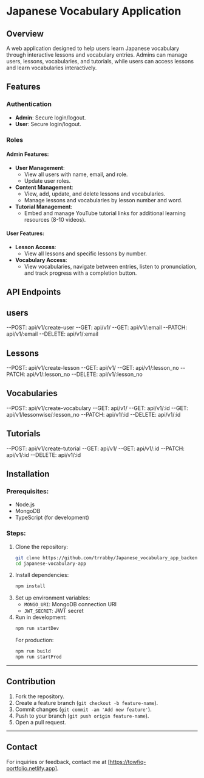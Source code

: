 # Japanese Vocabulary Application

## Overview

A web application designed to help users learn Japanese vocabulary through interactive lessons and vocabulary entries. Admins can manage users, lessons, vocabularies, and tutorials, while users can access lessons and learn vocabularies interactively.

## Features

### Authentication

- **Admin**: Secure login/logout.
- **User**: Secure login/logout.

### Roles

#### Admin Features:

- **User Management**:
  - View all users with name, email, and role.
  - Update user roles.
- **Content Management**:
  - View, add, update, and delete lessons and vocabularies.
  - Manage lessons and vocabularies by lesson number and word.
- **Tutorial Management**:
  - Embed and manage YouTube tutorial links for additional learning resources (8-10 videos).

#### User Features:

- **Lesson Access**:
  - View all lessons and specific lessons by number.
- **Vocabulary Access**:
  - View vocabularies, navigate between entries, listen to pronunciation, and track progress with a completion button.

## API Endpoints

## users

--POST: api/v1/create-user
--GET: api/v1/
--GET: api/v1/:email
--PATCH: api/v1/:email
--DELETE: api/v1/:email

## Lessons

--POST: api/v1/create-lesson
--GET: api/v1/
--GET: api/v1/:lesson_no
--PATCH: api/v1/:lesson_no
--DELETE: api/v1/:lesson_no

## Vocabularies

--POST: api/v1/create-vocabulary
--GET: api/v1/
--GET: api/v1/:id
--GET: api/v1/lessonwise/:lesson_no
--PATCH: api/v1/:id
--DELETE: api/v1/:id

## Tutorials

--POST: api/v1/create-tutorial
--GET: api/v1/
--GET: api/v1/:id
--PATCH: api/v1/:id
--DELETE: api/v1/:id

<!-- ## Diagram

Here is the architecture diagram for the application:

<p style="font-size: 5px;">
    src/
├── app/
│ ├── modules/
│ │ ├── users/
│ │ │ ├── user.controller.ts
│ │ │ ├── user.route.ts
│ │ │ ├── user.service.ts
│ │ │ ├── user.model.ts
│ │ │ ├── user.validation.ts
│ │ ├── lessons/
│ │ │ ├── lesson.controller.ts
│ │ │ ├── lesson.route.ts
│ │ │ ├── lesson.service.ts
│ │ │ ├── lesson.model.ts
│ │ │ ├── lesson.validation.ts
│ │ ├── vocabularies/
│ │ │ ├── vocabulary.controller.ts
│ │ │ ├── vocabulary.route.ts
│ │ │ ├── vocabulary.service.ts
│ │ │ ├── vocabulary.model.ts
│ │ │ ├── vocabulary.validation.ts
│ │ ├── tutorials/
│ │ │ ├── tutorial.controller.ts
│ │ │ ├── tutorial.route.ts
│ │ │ ├── tutorial.service.ts
│ │ │ ├── tutorial.model.ts
│ │ │ ├── tutorial.validation.ts
├── config/
│ ├── db.config.ts
│ ├── server.config.ts
├── middlewares/
│ ├── validateRequest.ts
│ ├── authMiddleware.ts
├── utils/
│ ├── logger.ts
├── server.ts
└── app.ts
</p>

--- -->

## Installation

### Prerequisites:

- Node.js
- MongoDB
- TypeScript (for development)

### Steps:

1. Clone the repository:
   ```bash
   git clone https://github.com/trrabby/Japanese_vocabulary_app_backend.git
   cd japanese-vocabulary-app
   ```
2. Install dependencies:
   ```bash
   npm install
   ```
3. Set up environment variables:
   - `MONGO_URI`: MongoDB connection URI
   - `JWT_SECRET`: JWT secret
4. Run in development:
   ```bash
   npm run startDev
   ```
   For production:
   ```bash
   npm run build
   npm run startProd
   ```

---

## Contribution

1. Fork the repository.
2. Create a feature branch (`git checkout -b feature-name`).
3. Commit changes (`git commit -am 'Add new feature'`).
4. Push to your branch (`git push origin feature-name`).
5. Open a pull request.

---

## Contact

For inquiries or feedback, contact me at [https://towfiq-portfolio.netlify.app].
